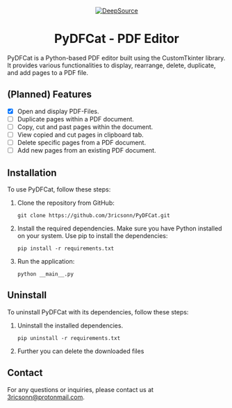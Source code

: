 <p align="center">
 <a href="https://app.deepsource.com/gh/3ricsonn/PyDFCat/?ref=repository-badge}" target="_blank">
 <img alt="DeepSource" title="DeepSource" src="https://app.deepsource.com/gh/3ricsonn/PyDFCat.svg/?label=active+issues&show_trend=true&token=Y2NWKSxBUnhCv3qSaX8gARR-"/>
</a>
</p>

<h1 align="center">PyDFCat - PDF Editor</h1>

PyDFCat is a Python-based PDF editor built using the CustomTkinter library. It provides various functionalities to
display, rearrange, delete, duplicate, and add pages to a PDF file.

## (Planned) Features

- [x] Open and display PDF-Files.
- [ ] Duplicate pages within a PDF document.
- [ ] Copy, cut and past pages within the document.
- [ ] View copied and cut pages in clipboard tab.
- [ ] Delete specific pages from a PDF document.
- [ ] Add new pages from an existing PDF document.

## Installation

To use PyDFCat, follow these steps:

1. Clone the repository from GitHub:

   ```
   git clone https://github.com/3ricsonn/PyDFCat.git
   ```

2. Install the required dependencies. Make sure you have Python installed on your system. Use pip to install the
   dependencies:

   ```
   pip install -r requirements.txt
   ```

3. Run the application:

   ```
   python __main__.py
   ```

## Uninstall

To uninstall PyDFCat with its dependencies, follow these steps:

1. Uninstall the installed dependencies.
   ```
   pip uninstall -r requirements.txt
   ```
2. Further you can delete the downloaded files

## Contact

For any questions or inquiries, please contact us at 3ricsonn@protonmail.com.
